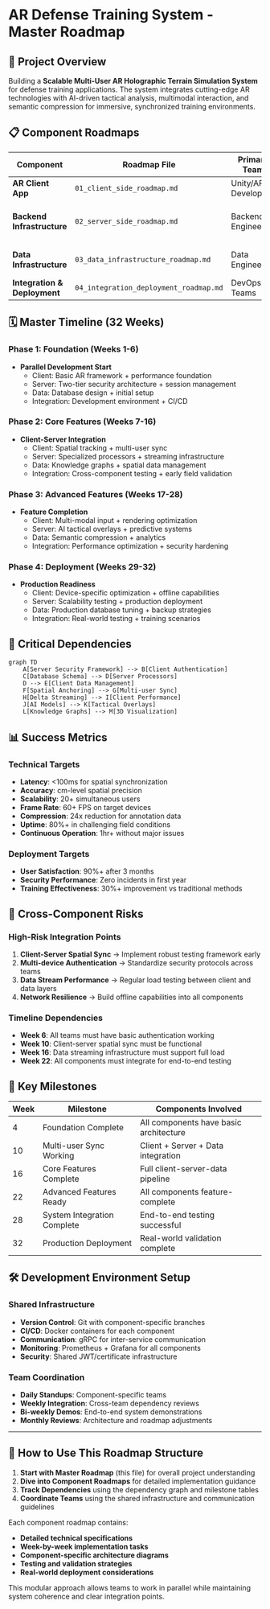 # AR Defense Training System - Master Roadmap

## 🎯 Project Overview

Building a **Scalable Multi-User AR Holographic Terrain Simulation System** for defense training applications. The system integrates cutting-edge AR technologies with AI-driven tactical analysis, multimodal interaction, and semantic compression for immersive, synchronized training environments.

## 📋 Component Roadmaps

| Component | Roadmap File | Primary Team | Dependencies |
|-----------|-------------|--------------|--------------|
| **AR Client App** | `01_client_side_roadmap.md` | Unity/AR Developers | Server APIs, Data streams |
| **Backend Infrastructure** | `02_server_side_roadmap.md` | Backend Engineers | Database schemas, Security framework |
| **Data Infrastructure** | `03_data_infrastructure_roadmap.md` | Data Engineers | Server processors, Client caching |
| **Integration & Deployment** | `04_integration_deployment_roadmap.md` | DevOps/QA Teams | All components |

## 🗓️ Master Timeline (32 Weeks)

### **Phase 1: Foundation (Weeks 1-6)**
- **Parallel Development Start**
  - Client: Basic AR framework + performance foundation
  - Server: Two-tier security architecture + session management
  - Data: Database design + initial setup
  - Integration: Development environment + CI/CD

### **Phase 2: Core Features (Weeks 7-16)**
- **Client-Server Integration**
  - Client: Spatial tracking + multi-user sync
  - Server: Specialized processors + streaming infrastructure
  - Data: Knowledge graphs + spatial data management
  - Integration: Cross-component testing + early field validation

### **Phase 3: Advanced Features (Weeks 17-28)**
- **Feature Completion**
  - Client: Multi-modal input + rendering optimization
  - Server: AI tactical overlays + predictive systems
  - Data: Semantic compression + analytics
  - Integration: Performance optimization + security hardening

### **Phase 4: Deployment (Weeks 29-32)**
- **Production Readiness**
  - Client: Device-specific optimization + offline capabilities
  - Server: Scalability testing + production deployment
  - Data: Production database tuning + backup strategies
  - Integration: Real-world testing + training scenarios

## 🔄 Critical Dependencies

```mermaid
graph TD
    A[Server Security Framework] --> B[Client Authentication]
    C[Database Schema] --> D[Server Processors]
    D --> E[Client Data Management]
    F[Spatial Anchoring] --> G[Multi-user Sync]
    H[Delta Streaming] --> I[Client Performance]
    J[AI Models] --> K[Tactical Overlays]
    L[Knowledge Graphs] --> M[3D Visualization]
```

## 📊 Success Metrics

### **Technical Targets**
- **Latency**: <100ms for spatial synchronization
- **Accuracy**: cm-level spatial precision
- **Scalability**: 20+ simultaneous users
- **Frame Rate**: 60+ FPS on target devices
- **Compression**: 24x reduction for annotation data
- **Uptime**: 80%+ in challenging field conditions
- **Continuous Operation**: 1hr+ without major issues

### **Deployment Targets**
- **User Satisfaction**: 90%+ after 3 months
- **Security Performance**: Zero incidents in first year
- **Training Effectiveness**: 30%+ improvement vs traditional methods

## 🚨 Cross-Component Risks

### **High-Risk Integration Points**
1. **Client-Server Spatial Sync** → Implement robust testing framework early
2. **Multi-device Authentication** → Standardize security protocols across teams
3. **Data Stream Performance** → Regular load testing between client and data layers
4. **Network Resilience** → Build offline capabilities into all components

### **Timeline Dependencies**
- **Week 6**: All teams must have basic authentication working
- **Week 10**: Client-server spatial sync must be functional
- **Week 16**: Data streaming infrastructure must support full load
- **Week 22**: All components must integrate for end-to-end testing

## 📅 Key Milestones

| Week | Milestone | Components Involved |
|------|-----------|-------------------|
| 4 | Foundation Complete | All components have basic architecture |
| 10 | Multi-user Sync Working | Client + Server + Data integration |
| 16 | Core Features Complete | Full client-server-data pipeline |
| 22 | Advanced Features Ready | All components feature-complete |
| 28 | System Integration Complete | End-to-end testing successful |
| 32 | Production Deployment | Real-world validation complete |

## 🛠️ Development Environment Setup

### **Shared Infrastructure**
- **Version Control**: Git with component-specific branches
- **CI/CD**: Docker containers for each component
- **Communication**: gRPC for inter-service communication
- **Monitoring**: Prometheus + Grafana for all components
- **Security**: Shared JWT/certificate infrastructure

### **Team Coordination**
- **Daily Standups**: Component-specific teams
- **Weekly Integration**: Cross-team dependency reviews
- **Bi-weekly Demos**: End-to-end system demonstrations
- **Monthly Reviews**: Architecture and roadmap adjustments

---

## 📖 How to Use This Roadmap Structure

1. **Start with Master Roadmap** (this file) for overall project understanding
2. **Dive into Component Roadmaps** for detailed implementation guidance
3. **Track Dependencies** using the dependency graph and milestone tables
4. **Coordinate Teams** using the shared infrastructure and communication guidelines

Each component roadmap contains:
- **Detailed technical specifications**
- **Week-by-week implementation tasks**
- **Component-specific architecture diagrams**
- **Testing and validation strategies**
- **Real-world deployment considerations**

This modular approach allows teams to work in parallel while maintaining system coherence and clear integration points. 